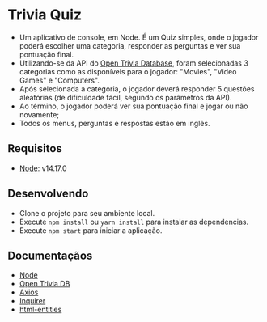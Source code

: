 # Trivia Quiz

- Um aplicativo de console, em Node. É um Quiz simples, onde o jogador poderá escolher uma categoria, responder as perguntas
  e ver sua pontuação final.
- Utilizando-se da API do [Open Trivia Database](https://opentdb.com), foram selecionadas 3 categorias como as disponíveis para o jogador: "Movies", "Video Games" e "Computers".
- Após selecionada a categoria, o jogador deverá responder 5 questões aleatórias (de dificuldade fácil, segundo os parâmetros da API).
- Ao término, o jogador poderá ver sua pontuação final e jogar ou não novamente;
- Todos os menus, perguntas e respostas estão em inglês.

## Requisitos

- [Node](https://nodejs.org/en/): v14.17.0

## Desenvolvendo

- Clone o projeto para seu ambiente local.
- Execute `npm install` ou `yarn install` para instalar as dependencias.
- Execute `npm start` para iniciar a aplicação.

## Documentaçãos

- [Node](https://nodejs.org/en/)
- [Open Trivia DB](https://opentdb.com/api_config.php)
- [Axios](https://axios-http.com/docs/intro)
- [Inquirer](https://www.npmjs.com/package/inquirer#documentation)
- [html-entities](https://www.npmjs.com/package/html-entities)
